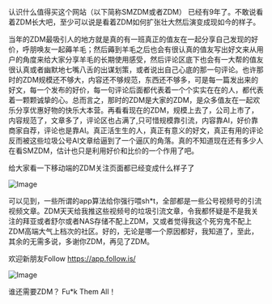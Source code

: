 认识什么值得买这个网站（以下简称SMZDM或者ZDM） 已经有9年了。不敢说看着ZDM长大吧，至少可以说是看着ZDM如何扩张壮大然后演变成现如今的样子。

当年的ZDM最吸引人的地方就是真的有一班真正的值友在一起分享自己发现的好价，呼朋唤友一起薅羊毛；然后薅到羊毛之后也会有很认真的值友写出好文来从用户的角度来给大家分享羊毛的长期使用感受，然后评论区底下也会有一大帮的值友很认真或者幽默地七嘴八舌的出谋划策，或者说出自己心底的那一句评论。也许那时的ZDM规模还不够大，内容还不够规范，东西还不够多，可是每一篇发出来的好文，每一个发布的好价，每一句评论后面都代表着一个个实实在在的人，都代表着一颗颗诚挚的心。总而言之，那时的ZDM是大家的ZDM，是众多值友在一起欢乐分享优惠好物的快乐大本营。再看看现在的ZDM，规模上去了，公司上市了，内容规范了，文章多了，评论区也占满了,只可惜规模靠引流，内容靠AI，好价靠商家自荐，评论也是靠AI。真正活生生的人，真正有意义的好文，真正有用的评论反而被这些垃圾公号AI文章给逼到了一个逼仄的角落。真的不知道现在还有多少人在看SMZDM，估计也只是利用好价和比价的一个作用了吧。

给大家看一下移动端的ZDM关注页面都已经变成什么样子了

![Image](https://github.com/user-attachments/assets/bd727a41-6b04-45de-8838-662a5754d804)


可以见到，一些所谓的app算法给你强行喂sh*t，全部都是一些公号视频号的引流视频文章。ZDM天天给我推这些视频号的垃圾引流文章，令我都怀疑是不是我关注的拜亚或者舒尔或者NAS存储不配上ZDM，又或者觉得我这个死穷鬼不配上ZDM高端大气上档次的社区。好的，无论是哪一个原因都好，我知道了，至此，其余的无需多说，多谢你ZDM，再见了ZDM。

欢迎新朋友Follow
https://app.follow.is/

![Image](https://github.com/user-attachments/assets/ca6f7233-6018-4929-8af1-5703e93f08ec)


谁还需要ZDM？ Fu*k Them All！
